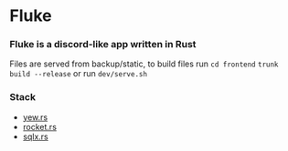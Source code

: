 # Fluke
### Fluke is a discord-like app written in Rust

Files are served from backup/static, to build files run 
`cd frontend`
`trunk build --release` 
or run `dev/serve.sh`

### Stack
- [yew.rs](https://yew.rs/)
- [rocket.rs](https://rocket.rs/)
- [sqlx.rs](https://docs.rs/sqlx/0.6.3/sqlx/index.html)
